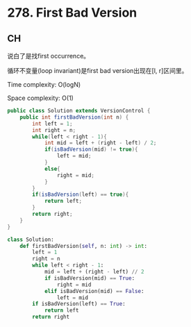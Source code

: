 # 278. First Bad Version

## CH

说白了是找first occurrence。

循环不变量(loop invariant)是first bad version出现在[l, r]区间里。

Time complexity: O(logN)

Space complexity: O(1)

```java
public class Solution extends VersionControl {
    public int firstBadVersion(int n) {
        int left = 1;
        int right = n;
        while(left < right - 1){
            int mid = left + (right - left) / 2;
            if(isBadVersion(mid) != true){
                left = mid;
            }
            else{
                right = mid; 
            }
        }
        if(isBadVersion(left) == true){
            return left;
        }
        return right;
    }
}
```

```python
class Solution:
    def firstBadVersion(self, n: int) -> int:
        left = 1
        right = n
        while left < right - 1:
            mid = left + (right - left) // 2
            if isBadVersion(mid) == True:
                right = mid
            elif isBadVersion(mid) == False:
                left = mid
        if isBadVersion(left) == True:
            return left
        return right     
```

